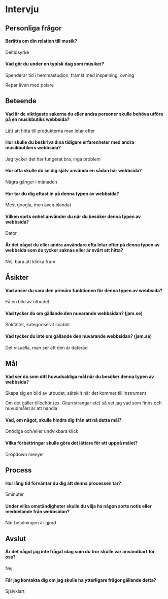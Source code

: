 
# Intervju


## Personliga frågor

#### Berätta om din relation till musik?  

Deltidsyrke

#### Vad gör du under en typisk dag som musiker?  

Spenderar tid i hemmastudion, främst med inspelning, övning  

Repar även med polare


## Beteende

#### Vad är de viktigaste sakerna du eller andra personer skulle behöva utföra på en musikbutiks webbsida?

Lätt att hitta till produkterna man letar efter

#### Hur skulle du beskriva dina tidigare erfarenheter med andra musikbutikers webbsida?  

Jag tycker det har fungerat bra, inga problem

#### Hur ofta skulle du se dig själv använda en sådan här webbsida?  

Några gånger i månaden

#### Hur tar du dig oftast in på denna typen av webbsida?  

Mest googla, men även blandat

#### Vilken sorts enhet använder du när du besöker denna typen av webbsida?  

Dator

#### Är det något du eller andra användare ofta letar efter på denna typen av webbsida som du tycker saknas eller är svårt att hitta?  

Nej, bara att klicka fram 


## Åsikter

#### Vad anser du vara den primära funktionen för denna typen av webbsida?  

Få en bild av utbudet


#### Vad tycker du om gällande den nuvarande webbsidan? (jam.se)  

Sökfältet, kategoriserat snabbt

#### Vad tycker du inte om gällande den nuvarande webbsidan? (jam.se)  

Det visuella, man ser att den är daterad


## Mål

#### Vad ser du som ditt huvudsakliga mål när du besöker denna typen av webbsida?  

Skapa sig en bild av utbudet, särskilt när det kommer till instrument  
 
Om det gäller tillbehör (ex. Gitarrsträngar etc) så vet jag vad som finns och huvudmålet är att handla

#### Vad, om något, skulle hindra dig från att nå detta mål?  

Onödiga och/eller undvikbara klick

#### Vilka förbättringar skulle göra det lättare för att uppnå målet?  

Dropdown menyer



## Process

#### Hur lång tid förväntar du dig att denna processen tar?  

5minuter


#### Under vilka omständigheter skulle du vilja ha någon sorts notis eller meddelande från webbsidan?  

När betalningen är gjord


## Avslut

#### Är det något jag inte frågat idag som du tror skulle var användbart för oss?  

Nej


#### Får jag kontakta dig om jag skulle ha ytterligare frågor gällande detta?  

Självklart
